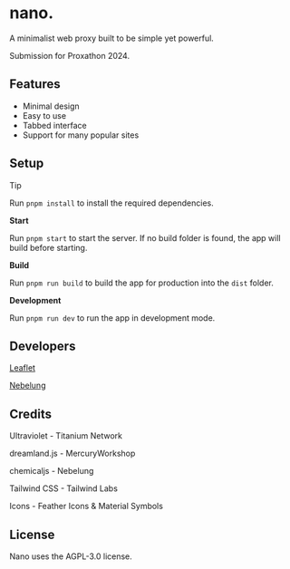 # nano.

A minimalist web proxy built to be simple yet powerful.

Submission for Proxathon 2024.

## Features

-   Minimal design
-   Easy to use
-   Tabbed interface
-   Support for many popular sites

## Setup

> [!TIP]
> Run `pnpm install` to install the required dependencies.

**Start**

Run `pnpm start` to start the server. If no build folder is found, the app will build before starting.

**Build**

Run `pnpm run build` to build the app for production into the `dist` folder.

**Development**

Run `pnpm run dev` to run the app in development mode.

## Developers

[Leaflet](https://github.com/leafletdev)

[Nebelung](https://github.com/Nebelung-Dev)

## Credits

Ultraviolet - Titanium Network

dreamland.js - MercuryWorkshop

chemicaljs - Nebelung

Tailwind CSS - Tailwind Labs

Icons - Feather Icons & Material Symbols

## License

Nano uses the AGPL-3.0 license.
